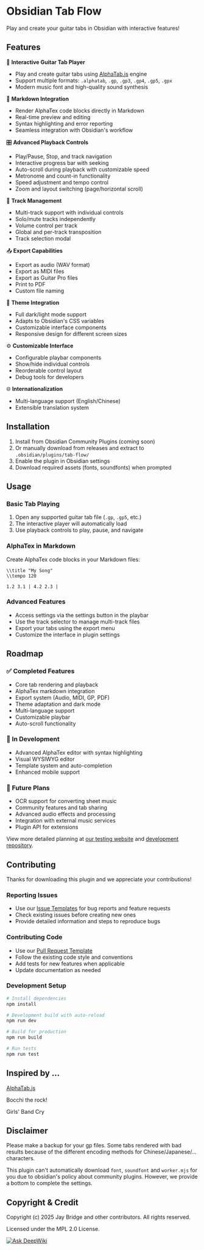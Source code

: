 # Obsidian Tab Flow

Play and create your guitar tabs in Obsidian with interactive features!

## Features

🎵 **Interactive Guitar Tab Player**
- Play and create guitar tabs using [AlphaTab.js](https://alphatab.net) engine
- Support multiple formats: `.alphatab`, `.gp`, `.gp3`, `.gp4`, `.gp5`, `.gpx`
- Modern music font and high-quality sound synthesis

🎼 **Markdown Integration**
- Render AlphaTex code blocks directly in Markdown
- Real-time preview and editing
- Syntax highlighting and error reporting
- Seamless integration with Obsidian's workflow

🎛️ **Advanced Playback Controls**
- Play/Pause, Stop, and track navigation
- Interactive progress bar with seeking
- Auto-scroll during playback with customizable speed
- Metronome and count-in functionality
- Speed adjustment and tempo control
- Zoom and layout switching (page/horizontal scroll)

🎯 **Track Management**
- Multi-track support with individual controls
- Solo/mute tracks independently
- Volume control per track
- Global and per-track transposition
- Track selection modal

📤 **Export Capabilities**
- Export as audio (WAV format)
- Export as MIDI files
- Export as Guitar Pro files
- Print to PDF
- Custom file naming

🎨 **Theme Integration**
- Full dark/light mode support
- Adapts to Obsidian's CSS variables
- Customizable interface components
- Responsive design for different screen sizes

⚙️ **Customizable Interface**
- Configurable playbar components
- Show/hide individual controls
- Reorderable control layout
- Debug tools for developers

🌐 **Internationalization**
- Multi-language support (English/Chinese)
- Extensible translation system

## Installation

1. Install from Obsidian Community Plugins (coming soon)
2. Or manually download from releases and extract to `.obsidian/plugins/tab-flow/`
3. Enable the plugin in Obsidian settings
4. Download required assets (fonts, soundfonts) when prompted

## Usage

### Basic Tab Playing
1. Open any supported guitar tab file (`.gp`, `.gp5`, etc.)
2. The interactive player will automatically load
3. Use playback controls to play, pause, and navigate

### AlphaTex in Markdown
Create AlphaTex code blocks in your Markdown files:

```alphatex
\\title "My Song"
\\tempo 120

1.2 3.1 | 4.2 2.3 | 
```

### Advanced Features
- Access settings via the settings button in the playbar
- Use the track selector to manage multi-track files
- Export your tabs using the export menu
- Customize the interface in plugin settings

## Roadmap

### ✅ Completed Features
- Core tab rendering and playback
- AlphaTex markdown integration
- Export system (Audio, MIDI, GP, PDF)
- Theme adaptation and dark mode
- Multi-language support
- Customizable playbar
- Auto-scroll functionality

### 🚧 In Development
- Advanced AlphaTex editor with syntax highlighting
- Visual WYSIWYG editor
- Template system and auto-completion
- Enhanced mobile support

### 🔮 Future Plans
- OCR support for converting sheet music
- Community features and tab sharing
- Advanced audio effects and processing
- Integration with external music services
- Plugin API for extensions

View more detailed planning at [our testing website](https://liubinfighter.github.io/alphatab-vue/) and [development repository](https://github.com/LIUBINfighter/alphatab-vue).

## Contributing

Thanks for downloading this plugin and we appreciate your contributions!

### Reporting Issues
- Use our [Issue Templates](.github/ISSUE_TEMPLATE/) for bug reports and feature requests
- Check existing issues before creating new ones
- Provide detailed information and steps to reproduce bugs

### Contributing Code
- Use our [Pull Request Template](.github/pull_request_template.md)
- Follow the existing code style and conventions
- Add tests for new features when applicable
- Update documentation as needed

### Development Setup
```bash
# Install dependencies
npm install

# Development build with auto-reload
npm run dev

# Build for production
npm run build

# Run tests
npm run test
```

<!-- If you want to add a new language to obsidian-tab-flow, see this guide first. -->

## Inspired by ...

[AlphaTab.js](https://alphatab.net)

Bocchi the rock!

Girls' Band Cry

## Disclaimer

Please make a backup for your gp files. Some tabs rendered with bad results because of the different encoding methods for Chinese/Japanese/... characters.

This plugin can't automatically download `font`, `soundfont` and `worker.mjs` for you due to obsidian's policy about community plugins. However, we provide a bottom to complete the settings.

<!-- This plugin doesn't have official relationships with AlphaTab.js and Obsidian Official Team. -->

## Copyright & Credit

Copyright (c) 2025 Jay Bridge and other contributors. All rights reserved.

Licensed under the MPL 2.0 License.

[![Ask DeepWiki](https://deepwiki.com/badge.svg)](https://deepwiki.com/LIUBINfighter/obsidian-tab-flow)

<!-- ## Packages Using -->

<!-- AlphaTab.js -->

<!-- ## Develop Env -->

<!-- VSCode -->
